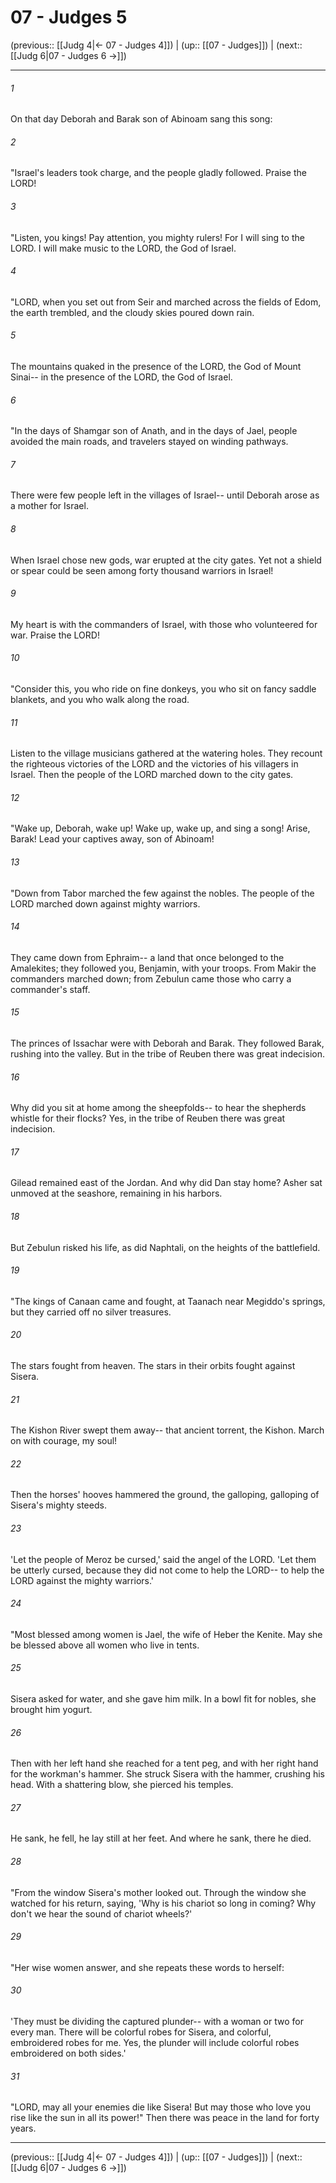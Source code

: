 # 07 - Judges 5

(previous:: [[Judg 4|← 07 - Judges 4]]) | (up:: [[07 - Judges]]) | (next:: [[Judg 6|07 - Judges 6 →]])

***


###### 1 
On that day Deborah and Barak son of Abinoam sang this song: 

###### 2 
"Israel's leaders took charge, and the people gladly followed. Praise the LORD! 

###### 3 
"Listen, you kings! Pay attention, you mighty rulers! For I will sing to the LORD. I will make music to the LORD, the God of Israel. 

###### 4 
"LORD, when you set out from Seir and marched across the fields of Edom, the earth trembled, and the cloudy skies poured down rain. 

###### 5 
The mountains quaked in the presence of the LORD, the God of Mount Sinai-- in the presence of the LORD, the God of Israel. 

###### 6 
"In the days of Shamgar son of Anath, and in the days of Jael, people avoided the main roads, and travelers stayed on winding pathways. 

###### 7 
There were few people left in the villages of Israel-- until Deborah arose as a mother for Israel. 

###### 8 
When Israel chose new gods, war erupted at the city gates. Yet not a shield or spear could be seen among forty thousand warriors in Israel! 

###### 9 
My heart is with the commanders of Israel, with those who volunteered for war. Praise the LORD! 

###### 10 
"Consider this, you who ride on fine donkeys, you who sit on fancy saddle blankets, and you who walk along the road. 

###### 11 
Listen to the village musicians gathered at the watering holes. They recount the righteous victories of the LORD and the victories of his villagers in Israel. Then the people of the LORD marched down to the city gates. 

###### 12 
"Wake up, Deborah, wake up! Wake up, wake up, and sing a song! Arise, Barak! Lead your captives away, son of Abinoam! 

###### 13 
"Down from Tabor marched the few against the nobles. The people of the LORD marched down against mighty warriors. 

###### 14 
They came down from Ephraim-- a land that once belonged to the Amalekites; they followed you, Benjamin, with your troops. From Makir the commanders marched down; from Zebulun came those who carry a commander's staff. 

###### 15 
The princes of Issachar were with Deborah and Barak. They followed Barak, rushing into the valley. But in the tribe of Reuben there was great indecision. 

###### 16 
Why did you sit at home among the sheepfolds-- to hear the shepherds whistle for their flocks? Yes, in the tribe of Reuben there was great indecision. 

###### 17 
Gilead remained east of the Jordan. And why did Dan stay home? Asher sat unmoved at the seashore, remaining in his harbors. 

###### 18 
But Zebulun risked his life, as did Naphtali, on the heights of the battlefield. 

###### 19 
"The kings of Canaan came and fought, at Taanach near Megiddo's springs, but they carried off no silver treasures. 

###### 20 
The stars fought from heaven. The stars in their orbits fought against Sisera. 

###### 21 
The Kishon River swept them away-- that ancient torrent, the Kishon. March on with courage, my soul! 

###### 22 
Then the horses' hooves hammered the ground, the galloping, galloping of Sisera's mighty steeds. 

###### 23 
'Let the people of Meroz be cursed,' said the angel of the LORD. 'Let them be utterly cursed, because they did not come to help the LORD-- to help the LORD against the mighty warriors.' 

###### 24 
"Most blessed among women is Jael, the wife of Heber the Kenite. May she be blessed above all women who live in tents. 

###### 25 
Sisera asked for water, and she gave him milk. In a bowl fit for nobles, she brought him yogurt. 

###### 26 
Then with her left hand she reached for a tent peg, and with her right hand for the workman's hammer. She struck Sisera with the hammer, crushing his head. With a shattering blow, she pierced his temples. 

###### 27 
He sank, he fell, he lay still at her feet. And where he sank, there he died. 

###### 28 
"From the window Sisera's mother looked out. Through the window she watched for his return, saying, 'Why is his chariot so long in coming? Why don't we hear the sound of chariot wheels?' 

###### 29 
"Her wise women answer, and she repeats these words to herself: 

###### 30 
'They must be dividing the captured plunder-- with a woman or two for every man. There will be colorful robes for Sisera, and colorful, embroidered robes for me. Yes, the plunder will include colorful robes embroidered on both sides.' 

###### 31 
"LORD, may all your enemies die like Sisera! But may those who love you rise like the sun in all its power!" Then there was peace in the land for forty years.

***

(previous:: [[Judg 4|← 07 - Judges 4]]) | (up:: [[07 - Judges]]) | (next:: [[Judg 6|07 - Judges 6 →]])
